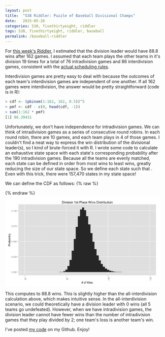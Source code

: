 ```yaml
---
layout: post
title:  "538 Riddler: Puzzle of Baseball Divisional Champs"
date:   2015-05-26
categories: 538, fivethirtyeight, riddler
tags: 538, fivethirtyeight, riddler, baseball
permalink: /baseball-riddler
---
```


For [this week's Riddler](http://fivethirtyeight.com/features/can-you-solve-the-puzzle-of-the-baseball-division-champs/), I estimated that the division leader would have 88.8 wins after 162 games.  I assumed that each team plays the other teams in it's division 19 times for a total of 76 intradivision games and 86 interdivision games, consistent with the [actual scheduling rules](https://en.wikipedia.org/wiki/Major_League_Baseball_schedule). 

Interdivision games are pretty easy to deal with because the outcomes of each team's interdivision games are independent of one another. If all 162 games were interdivision, the answer would be pretty straightforward (code is in R):

``` r
> cdf <- (pbinom(1:162, 162, 0.5))^5
> pmf <- cdf - c(0, head(cdf, -1))
> sum(1:162 * pmf)
[1] 88.39431
```

Unfortunately, we don't have independence for intradivision games.  We can think of intradivision games as a series of consecutive round robins.  In each round robin, there are 10 games, and each team plays in 4 of those games.  I couldn't find a neat way to express the win distribution of the divisional leader(s), so I kind of brute-forced it with R.  I wrote some code to calculate an exhaustive state space with each state's corresponding probability after the 190 intradivision games.  Because all the teams are evenly matched, each state can be defined in order from most wins to least wins, greatly reducing the size of our state space.  So we define each state <span class="inline-equation" data-expr="s = \left(t_{1},t_{2},t_{3},t_{4},t_{5}\right)"></span> such that <span class="inline-equation" data-expr="t_{1} \geq t_{2} \geq t_{3} \geq t_{4} \geq t_{5}"></span>.  Even with this trick, there were 157,470 states in my state space!

We can define the CDF as follows:
{% raw %}
<div class="equation" data-expr="CDF \left( x \right) = \sum_{s \in \mathbb{S}} P\left( s \right) * P \left( X \leq \left( x - s \right) \right)"></div>
<div class="equation" data-expr="= \sum_{s \in \mathbb{S}} P\left( s \right) * \prod_{i = 1}^{i = 5} P \left( X \leq \left( x - t_{i} \right) \right) \quad where \quad X \sim B \left( 86, 0.5 \right) \quad \forall x \in \left[ 38, 162 \right]"></div>
{% endraw %}

<img src="/img/win_distribution.jpeg" style='display:block; margin-left: auto; margin-right: auto;'>

This computes to 88.8 wins.  This is slightly higher than the all-interdivision calculation above, which makes intuitive sense.  In the all-interdivision scenario, we could theoretically have a division leader with 0 wins (all 5 teams go undefeated).  However, when we have intradivision games, the division leader cannot have fewer wins than the number of intradivision games that they play divided by 2; one team's loss is another team's win.

I've posted [my code](https://github.com/donaldrauscher/baseball-riddler) on my Github.  Enjoy!
